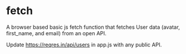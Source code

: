 # fetch

A browser based basic js fetch function that fetches User data (avatar, first_name, and email) from an open API.

Update https://reqres.in/api/users in app.js with any public API.

